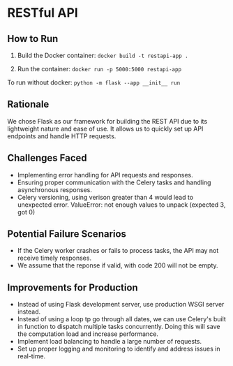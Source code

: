 # RESTful API

## How to Run

1. Build the Docker container:
`docker build -t restapi-app .`


2. Run the container:
`docker run -p 5000:5000 restapi-app`

To run without docker:
`python -m flask --app __init__ run`


## Rationale

We chose Flask as our framework for building the REST API due to its lightweight nature and ease of use. It allows us to quickly set up API endpoints and handle HTTP requests.

## Challenges Faced

- Implementing error handling for API requests and responses.
- Ensuring proper communication with the Celery tasks and handling asynchronous responses.
- Celery versioning, using verison greater than 4 would lead to unexpected error. 
ValueError: not enough values to unpack (expected 3, got 0)


## Potential Failure Scenarios

- If the Celery worker crashes or fails to process tasks, the API may not receive timely responses.
- We assume that the reponse if valid, with code 200 will not be empty.

## Improvements for Production

- Instead of using Flask development server, use production WSGI server instead.
- Instead of using a loop tp go through all dates, we can use Celery's built in function to dispatch multiple tasks concurrently. Doing this will save the computation load and increase performance.
- Implement load balancing to handle a large number of requests.
- Set up proper logging and monitoring to identify and address issues in real-time.
